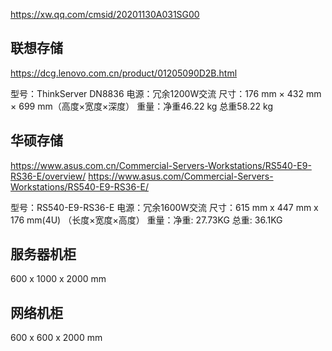 https://xw.qq.com/cmsid/20201130A031SG00

## 联想存储
https://dcg.lenovo.com.cn/product/01205090D2B.html

型号：ThinkServer DN8836
电源：冗余1200W交流
尺寸：176 mm × 432 mm × 699 mm（高度×宽度×深度）
重量：净重46.22 kg 总重58.22 kg


## 华硕存储
https://www.asus.com.cn/Commercial-Servers-Workstations/RS540-E9-RS36-E/overview/
https://www.asus.com/Commercial-Servers-Workstations/RS540-E9-RS36-E/

型号：RS540-E9-RS36-E
电源：冗余1600W交流
尺寸：615 mm x 447 mm x 176 mm(4U) （长度×宽度×高度）
重量：净重: 27.73KG  总重: 36.1KG


## 服务器机柜
600 x 1000 x 2000 mm


## 网络机柜
600 x 600 x 2000 mm